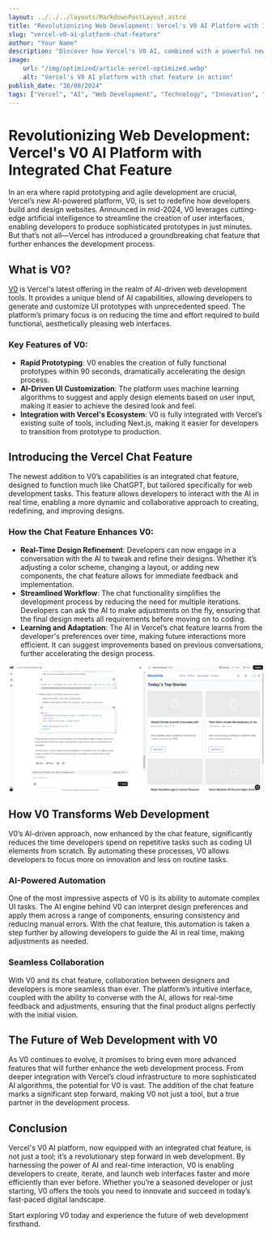 ```yaml
---
layout: ../../../layouts/MarkdownPostLayout.astro
title: "Revolutionizing Web Development: Vercel's V0 AI Platform with Integrated Chat Feature"
slug: "vercel-v0-ai-platform-chat-feature"
author: "Your Name"
description: "Discover how Vercel's V0 AI, combined with a powerful new chat feature, is transforming web development by enabling rapid prototype creation, automating complex UI tasks, and allowing real-time collaboration and refinement of designs."
image:
    url: "/img/optimized/article-vercel-optimized.webp"
    alt: "Vercel's V0 AI platform with chat feature in action"
publish_date: "30/08/2024"
tags: ["Vercel", "AI", "Web Development", "Technology", "Innovation", "ChatGPT", "V0"]
---
```


# Revolutionizing Web Development: Vercel's V0 AI Platform with Integrated Chat Feature

In an era where rapid prototyping and agile development are crucial, Vercel’s new AI-powered platform, V0, is set to redefine how developers build and design websites. Announced in mid-2024, V0 leverages cutting-edge artificial intelligence to streamline the creation of user interfaces, enabling developers to produce sophisticated prototypes in just minutes. But that’s not all—Vercel has introduced a groundbreaking chat feature that further enhances the development process.

## What is V0?

[V0](https://v0.dev/) is Vercel's latest offering in the realm of AI-driven web development tools. It provides a unique blend of AI capabilities, allowing developers to generate and customize UI prototypes with unprecedented speed. The platform’s primary focus is on reducing the time and effort required to build functional, aesthetically pleasing web interfaces.

### Key Features of V0:
- **Rapid Prototyping**: V0 enables the creation of fully functional prototypes within 90 seconds, dramatically accelerating the design process.
- **AI-Driven UI Customization**: The platform uses machine learning algorithms to suggest and apply design elements based on user input, making it easier to achieve the desired look and feel.
- **Integration with Vercel's Ecosystem**: V0 is fully integrated with Vercel’s existing suite of tools, including Next.js, making it easier for developers to transition from prototype to production.

## Introducing the Vercel Chat Feature

The newest addition to V0’s capabilities is an integrated chat feature, designed to function much like ChatGPT, but tailored specifically for web development tasks. This feature allows developers to interact with the AI in real time, enabling a more dynamic and collaborative approach to creating, redefining, and improving designs.

### How the Chat Feature Enhances V0:
- **Real-Time Design Refinement**: Developers can now engage in a conversation with the AI to tweak and refine their designs. Whether it’s adjusting a color scheme, changing a layout, or adding new components, the chat feature allows for immediate feedback and implementation.
- **Streamlined Workflow**: The chat functionality simplifies the development process by reducing the need for multiple iterations. Developers can ask the AI to make adjustments on the fly, ensuring that the final design meets all requirements before moving on to coding.
- **Learning and Adaptation**: The AI in Vercel’s chat feature learns from the developer's preferences over time, making future interactions more efficient. It can suggest improvements based on previous conversations, further accelerating the design process.

[![Chat V0](/public/img/optimized/v0-chat-feature.webp)](https://v0.dev/chat)

## How V0 Transforms Web Development

V0’s AI-driven approach, now enhanced by the chat feature, significantly reduces the time developers spend on repetitive tasks such as coding UI elements from scratch. By automating these processes, V0 allows developers to focus more on innovation and less on routine tasks.

### AI-Powered Automation

One of the most impressive aspects of V0 is its ability to automate complex UI tasks. The AI engine behind V0 can interpret design preferences and apply them across a range of components, ensuring consistency and reducing manual errors. With the chat feature, this automation is taken a step further by allowing developers to guide the AI in real time, making adjustments as needed.

### Seamless Collaboration

With V0 and its chat feature, collaboration between designers and developers is more seamless than ever. The platform’s intuitive interface, coupled with the ability to converse with the AI, allows for real-time feedback and adjustments, ensuring that the final product aligns perfectly with the initial vision.

## The Future of Web Development with V0

As V0 continues to evolve, it promises to bring even more advanced features that will further enhance the web development process. From deeper integration with Vercel’s cloud infrastructure to more sophisticated AI algorithms, the potential for V0 is vast. The addition of the chat feature marks a significant step forward, making V0 not just a tool, but a true partner in the development process.

## Conclusion

Vercel's V0 AI platform, now equipped with an integrated chat feature, is not just a tool; it’s a revolutionary step forward in web development. By harnessing the power of AI and real-time interaction, V0 is enabling developers to create, iterate, and launch web interfaces faster and more efficiently than ever before. Whether you’re a seasoned developer or just starting, V0 offers the tools you need to innovate and succeed in today’s fast-paced digital landscape.

Start exploring V0 today and experience the future of web development firsthand.

<style>
    article p + h2 {
    font-size: 1.5em;
    font-weight: bold;
    margin-top: 1.5em;
  }

      article ul + h2 {
    font-size: 1.5em;
    font-weight: bold;
    margin-top: 1.5em;
  }

  article h2 + h1 {
    font-size: 2em;
    font-weight: bold;
    margin-top: 1.5em;
  }

    article {
        text-wrap: pretty;
    }
    
    article h3 {
    font-weight: bold;
      font-size: 1.2em;
      margin-top: 1.5em;
    }

article p {
    margin: 10px 0;
}

article ul, article ol {
    list-style-type: circle;
    margin: 10px 0 10px 20px;
}

article li h4 {
    /* add soft light font */
    font-weight: lighter;
    font-style: italic;
}

article blockquote {
    border-left: 4px solid #ddd;
    padding-left: 15px;
    color: #666;
    margin: 20px 0;
    font-style: italic;
}

article p a {
  cursor: pointer;
  font-weight: bold; /* font-bold */
  text-decoration: underline; /* underline */
  color: #fafafa; /* text-gray-900 */
  background-color: transparent; /* Remove background color */
  border: none; /* Remove border */
  padding: 0; /* Remove padding */
  transition: all 0.2s ease-in-out; /* transition */
}

article p a:hover {
  color: rgba(234, 179, 8, 0.9); /* hover:text-yellow-500/90 */
}

article p a:focus {
    z-index: 10; /* focus:z-10 */
  outline: none; /* focus:outline-none */
  border-color: #e5e7eb; /* focus:ring-gray-200 */
  box-shadow: 0 0 0 2px #e5e7eb; /* focus:ring-2 */
  color: rgba(234, 179, 8, 0.9); /* focus:text-yellow-500/90 */
}

article code {
    background-color: #f5f5f5;
    padding: 2px 4px;
    border-radius: 4px;
    font-family: 'Courier New', Courier, monospace;
}

article pre {
    background-color: #f5f5f5;
    padding: 10px;
    border-radius: 4px;
    overflow-x auto;
}

@media (min-width: 601px) and (max-width: 1024px) {
    article {
        padding: 40px;
    }
}

@media (max-width: 600px) { 
    article {
      padding: 30px;
    }

 }
</style>
